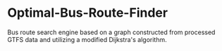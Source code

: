 # Optimal-Bus-Route-Finder
Bus route search engine based on a graph constructed from processed GTFS data and utilizing a modified Dijkstra's algorithm.

